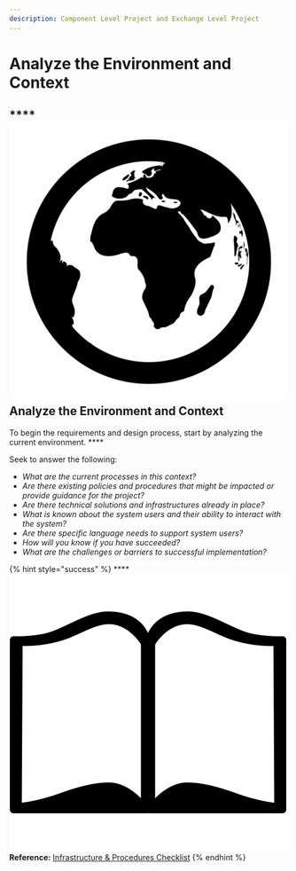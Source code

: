 ```yaml
---
description: Component Level Project and Exchange Level Project
---
```


# Analyze the Environment and Context

## \*\*\*\*![](../../.gitbook/assets/earth.svg) **Analyze the Environment and Context**                                                                                 

To begin the requirements and design process, start by analyzing the current environment.  ****

Seek to answer the following:

* _What are the current processes in this context?_ 
* _Are there existing policies and procedures that might be impacted or provide guidance for the project?_
* _Are there technical solutions and infrastructures already in place?_
* _What is known about the system users and their ability to interact with the system?_ 
* _Are there specific language needs to support system users?_
* _How will you know if you have succeeded?_ 
* _What are the challenges or barriers to successful implementation?_ 

{% hint style="success" %}
\*\*\*\*![](../../.gitbook/assets/book.png) **Reference:** [Infrastructure & Procedures Checklist](https://docs.google.com/spreadsheets/d/1xTvwUJUEN62yFr8TK4mOynk333Iv8kRbpu4ihjh_WOM/edit#gid=0) 
{% endhint %}

